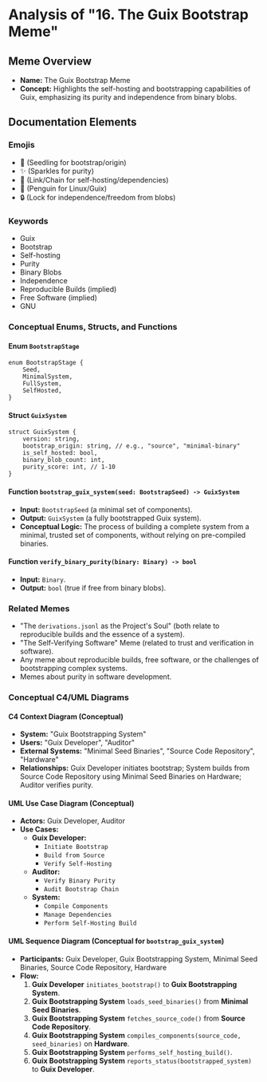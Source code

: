 # Analysis of "16. The Guix Bootstrap Meme"

## Meme Overview
*   **Name:** The Guix Bootstrap Meme
*   **Concept:** Highlights the self-hosting and bootstrapping capabilities of Guix, emphasizing its purity and independence from binary blobs.

## Documentation Elements

### Emojis
*   🌱 (Seedling for bootstrap/origin)
*   ✨ (Sparkles for purity)
*   🔗 (Link/Chain for self-hosting/dependencies)
*   🐧 (Penguin for Linux/Guix)
*   🔒 (Lock for independence/freedom from blobs)

### Keywords
*   Guix
*   Bootstrap
*   Self-hosting
*   Purity
*   Binary Blobs
*   Independence
*   Reproducible Builds (implied)
*   Free Software (implied)
*   GNU

### Conceptual Enums, Structs, and Functions

#### Enum `BootstrapStage`
```
enum BootstrapStage {
    Seed,
    MinimalSystem,
    FullSystem,
    SelfHosted,
}
```

#### Struct `GuixSystem`
```
struct GuixSystem {
    version: string,
    bootstrap_origin: string, // e.g., "source", "minimal-binary"
    is_self_hosted: bool,
    binary_blob_count: int,
    purity_score: int, // 1-10
}
```

#### Function `bootstrap_guix_system(seed: BootstrapSeed) -> GuixSystem`
*   **Input:** `BootstrapSeed` (a minimal set of components).
*   **Output:** `GuixSystem` (a fully bootstrapped Guix system).
*   **Conceptual Logic:** The process of building a complete system from a minimal, trusted set of components, without relying on pre-compiled binaries.

#### Function `verify_binary_purity(binary: Binary) -> bool`
*   **Input:** `Binary`.
*   **Output:** `bool` (true if free from binary blobs).

### Related Memes
*   "The `derivations.jsonl` as the Project's Soul" (both relate to reproducible builds and the essence of a system).
*   "The Self-Verifying Software" Meme (related to trust and verification in software).
*   Any meme about reproducible builds, free software, or the challenges of bootstrapping complex systems.
*   Memes about purity in software development.

### Conceptual C4/UML Diagrams

#### C4 Context Diagram (Conceptual)
*   **System:** "Guix Bootstrapping System"
*   **Users:** "Guix Developer", "Auditor"
*   **External Systems:** "Minimal Seed Binaries", "Source Code Repository", "Hardware"
*   **Relationships:** Guix Developer initiates bootstrap; System builds from Source Code Repository using Minimal Seed Binaries on Hardware; Auditor verifies purity.

#### UML Use Case Diagram (Conceptual)
*   **Actors:** Guix Developer, Auditor
*   **Use Cases:**
    *   **Guix Developer:**
        *   `Initiate Bootstrap`
        *   `Build from Source`
        *   `Verify Self-Hosting`
    *   **Auditor:**
        *   `Verify Binary Purity`
        *   `Audit Bootstrap Chain`
    *   **System:**
        *   `Compile Components`
        *   `Manage Dependencies`
        *   `Perform Self-Hosting Build`

#### UML Sequence Diagram (Conceptual for `bootstrap_guix_system`)
*   **Participants:** Guix Developer, Guix Bootstrapping System, Minimal Seed Binaries, Source Code Repository, Hardware
*   **Flow:**
    1.  **Guix Developer** `initiates_bootstrap()` to **Guix Bootstrapping System**.
    2.  **Guix Bootstrapping System** `loads_seed_binaries()` from **Minimal Seed Binaries**.
    3.  **Guix Bootstrapping System** `fetches_source_code()` from **Source Code Repository**.
    4.  **Guix Bootstrapping System** `compiles_components(source_code, seed_binaries)` on **Hardware**.
    5.  **Guix Bootstrapping System** `performs_self_hosting_build()`.
    6.  **Guix Bootstrapping System** `reports_status(bootstrapped_system)` to **Guix Developer**.
